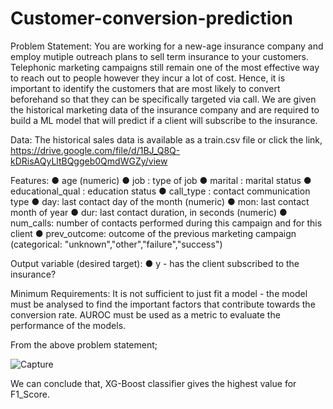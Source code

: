 # Customer-conversion-prediction

Problem Statement:
You are working for a new-age insurance company and employ mutiple outreach plans to sell term insurance to your customers. Telephonic marketing campaigns still remain one of the most effective way to reach out to people however they incur a lot of cost. Hence, it is important to identify the customers that are most likely to convert beforehand so that they can be specifically targeted via call. We are given the historical marketing data of the insurance company and are required to build a ML model that will predict if a client will
subscribe to the insurance.

Data:
The historical sales data is available as a train.csv file or click the link,
https://drive.google.com/file/d/1BJ_Q8Q-kDRisAQyLltBQggeb0QmdWGZy/view

Features:
● age (numeric)
● job : type of job
● marital : marital status
● educational_qual : education status
● call_type : contact communication type
● day: last contact day of the month (numeric)
● mon: last contact month of year
● dur: last contact duration, in seconds (numeric)
● num_calls: number of contacts performed during this campaign and for this client
● prev_outcome: outcome of the previous marketing campaign (categorical: "unknown","other","failure","success")

Output variable (desired target):
● y - has the client subscribed to the insurance?

Minimum Requirements:
It is not sufficient to just fit a model - the model must be analysed to find the important factors that contribute towards the conversion rate. AUROC must be used as a metric to evaluate the performance of the models.

From the above problem statement;

![Capture](https://github.com/sowbh/customer-conversion-prediction/assets/95527211/2137f862-af36-4bf7-b6b0-63614a0d80e6)


We can conclude that,  XG-Boost classifier gives the highest value for F1_Score.

